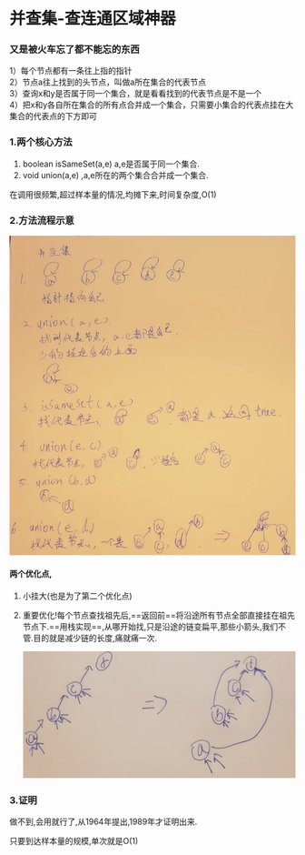 # 并查集-查连通区域神器

### 又是被火车忘了都不能忘的东西

1）每个节点都有一条往上指的指针  
2）节点a往上找到的头节点，叫做a所在集合的代表节点  
3）查询x和y是否属于同一个集合，就是看看找到的代表节点是不是一个  
4）把x和y各自所在集合的所有点合并成一个集合，只需要小集合的代表点挂在大集合的代表点的下方即可  

### 1.两个核心方法

1. boolean isSameSet(a,e) a,e是否属于同一个集合.
2. void union(a,e) ,a,e所在的两个集合合并成一个集合.

在调用很频繁,超过样本量的情况,均摊下来,时间复杂度,O(1)

### 2.方法流程示意

![image-20240709233716772](./picture/image-20240709233716772.png)

#### 两个优化点,

1. 小挂大(也是为了第二个优化点)

2. 重要优化!每个节点查找祖先后,==返回前==将沿途所有节点全部直接挂在祖先节点下.==用栈实现==,从哪开始找,只是沿途的链变扁平,那些小箭头,我们不管.目的就是减少链的长度,痛就痛一次.

   ![](./picture/WechatIMG26.jpg)

### 3.证明

做不到,会用就行了,从1964年提出,1989年才证明出来.

只要到达样本量的规模,单次就是O(1)
